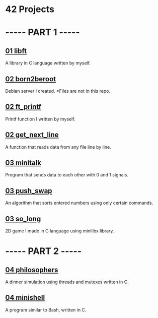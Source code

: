 # 42 Projects

# ----- PART 1 -----

## [01 libft](https://github.com/Muratmirsad/42/tree/master/01%20Libft/)

A library in C language written by myself.


## [02 born2beroot](https://github.com/Muratmirsad/42/tree/master/02%20born2beroot/)

Debian server I created. *Files are not in this repo.


## [02 ft_printf](https://github.com/Muratmirsad/42/tree/master/02%20ft_printf/)

Printf function I written by myself.


## [02 get_next_line](https://github.com/Muratmirsad/42/tree/master/02%20get_next_line/)

A function that reads data from any file line by line.


## [03 minitalk](https://github.com/Muratmirsad/42/tree/master/03%20minitalk/)

Program that sends data to each other with 0 and 1 signals.


## [03 push_swap](https://github.com/Muratmirsad/42/tree/master/03%20push_swap/)

An algorithm that sorts entered numbers using only certain commands.


## [03 so_long](https://github.com/Muratmirsad/42/tree/master/03%20so_long/)

2D game I made in C language using minilibx library.

# ----- PART 2 -----

## [04 philosophers](https://github.com/Muratmirsad/42/tree/master/04%20philosophers/)

A dinner simulation using threads and mutexes written in C.

## [04 minishell](https://github.com/Muratmirsad/42/tree/master/04%20Minishell/)

A program similar to Bash, written in C.

